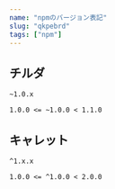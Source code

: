 ```yaml
---
name: "npmのバージョン表記"
slug: "qkpebrd"
tags: ["npm"]
---
```



## チルダ

```
~1.0.x
```

```
1.0.0 <= ~1.0.0 < 1.1.0
```


## キャレット

```
^1.x.x
```

```
1.0.0 <= ^1.0.0 < 2.0.0
```

